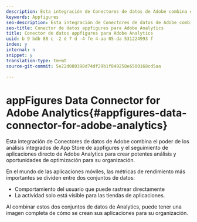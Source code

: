 ```yaml
---
description: Esta integración de Conectores de datos de Adobe combina el poder de los análisis integrados de App Store de appfigures y el seguimiento de aplicaciones directo de Adobe Analytics para crear potentes análisis y oportunidades de optimización para su organización.
keywords: Appfigures
seo-description: Esta integración de Conectores de datos de Adobe combina el poder de los análisis integrados de App Store de appfigures y el seguimiento de aplicaciones directo de Adobe Analytics para crear potentes análisis y oportunidades de optimización para su organización.
seo-title: Conector de datos appfigures para Adobe Analytics
title: Conector de datos appfigures para Adobe Analytics
uuid: b 9 bdb 88 c -2 d 7 d -4 fe 4-aa 05-da 531224993 f
index: y
internal: n
snippet: y
translation-type: tm+mt
source-git-commit: 5e22d080398d74df29b1f849258e6500168cd5aa

---
```



# appFigures Data Connector for Adobe Analytics{#appfigures-data-connector-for-adobe-analytics}

Esta integración de Conectores de datos de Adobe combina el poder de los análisis integrados de App Store de appfigures y el seguimiento de aplicaciones directo de Adobe Analytics para crear potentes análisis y oportunidades de optimización para su organización.

En el mundo de las aplicaciones móviles, las métricas de rendimiento más importantes se dividen entre dos conjuntos de datos:

* Comportamiento del usuario que puede rastrear directamente
* La actividad solo está visible para las tiendas de aplicaciones.

Al combinar estos dos conjuntos de datos de Analytics, puede tener una imagen completa de cómo se crean sus aplicaciones para su organización.
